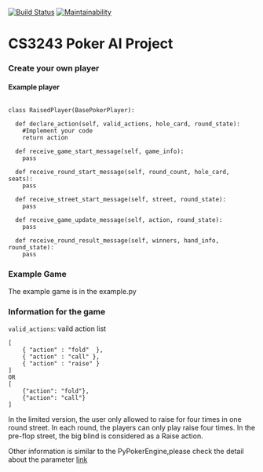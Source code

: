 [![Build Status](https://travis-ci.com/cs3243-project-group-18/poker-ai.svg?branch=master)](https://travis-ci.com/cs3243-project-group-18/poker-ai)
[![Maintainability](https://api.codeclimate.com/v1/badges/2899885f1128dc2d5b42/maintainability)](https://codeclimate.com/github/cs3243-project-group-18/poker-ai/maintainability)

# CS3243 Poker AI Project

### Create your own player

#### Example player

```

class RaisedPlayer(BasePokerPlayer):

  def declare_action(self, valid_actions, hole_card, round_state):
    #Implement your code
    return action

  def receive_game_start_message(self, game_info):
    pass

  def receive_round_start_message(self, round_count, hole_card, seats):
    pass

  def receive_street_start_message(self, street, round_state):
    pass

  def receive_game_update_message(self, action, round_state):
    pass

  def receive_round_result_message(self, winners, hand_info, round_state):
    pass
```

### Example Game

The example game is in the example.py

### Information for the game
```valid_actions```: vaild action list


```
[
    { "action" : "fold"  },
    { "action" : "call" },
    { "action" : "raise" }
]
OR 
[
    {"action": "fold"},
    {"action": "call"}
]
```

In the limited version, the user only allowed to raise for four times in one round street.
In each round, the players can only play raise four times. In the pre-flop street, the big blind is considered as a Raise action.

Other information is similar to the PyPokerEngine,please check the detail about the parameter [link](https://github.com/ishikota/PyPokerEngine/blob/master/AI_CALLBACK_FORMAT.md)
